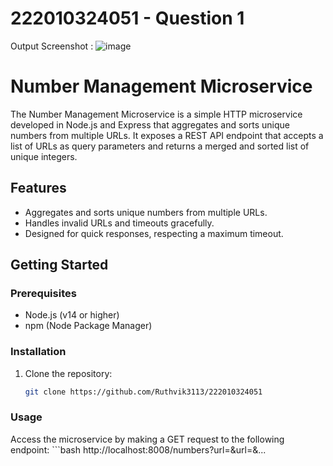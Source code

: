# 222010324051 - Question 1

Output Screenshot : ![image](https://github.com/Ruthvik3113/222010324051/assets/82648438/6cc28aa2-0195-473e-9fcf-c7868d1f42f5)
# Number Management Microservice

The Number Management Microservice is a simple HTTP microservice developed in Node.js and Express that aggregates and sorts unique numbers from multiple URLs. It exposes a REST API endpoint that accepts a list of URLs as query parameters and returns a merged and sorted list of unique integers.

## Features

- Aggregates and sorts unique numbers from multiple URLs.
- Handles invalid URLs and timeouts gracefully.
- Designed for quick responses, respecting a maximum timeout.

## Getting Started

### Prerequisites

- Node.js (v14 or higher)
- npm (Node Package Manager)

### Installation

1. Clone the repository:

   ```bash
   git clone https://github.com/Ruthvik3113/222010324051

### Usage
Access the microservice by making a GET request to the following endpoint:
    ```bash
    http://localhost:8008/numbers?url=<URL1>&url=<URL2>&...

